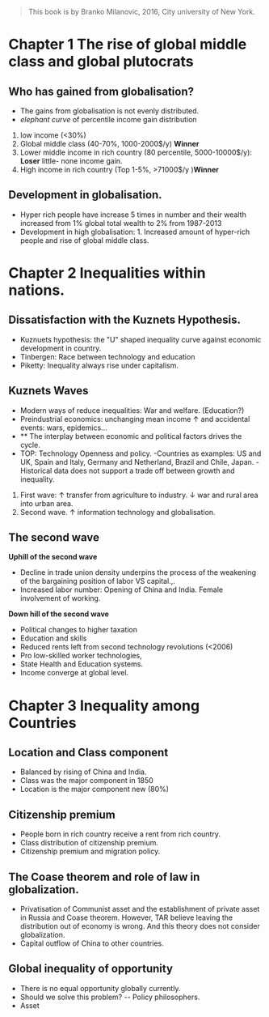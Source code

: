 > This book is by Branko Milanovic, 2016,  City university of New York.
>

# Chapter 1 The rise of global middle class and global plutocrats

## Who has gained from globalisation?
- The gains from globalisation is not evenly distributed.
- *elephant curve* of percentile income gain distribution 
1. low income (<30%)
2. Global middle class (40-70%, 1000-2000$/y) **Winner** 
3. Lower middle income in rich country (80 percentile, 5000-10000$/y): **Loser** little- none income gain.
4. High income in rich country (Top 1-5%, >71000$/y )**Winner**

## Development in globalisation.
- Hyper rich people have increase 5 times in number and their wealth increased from 1% global total wealth to 2% from 1987-2013
- Development in high globalisation: 1. Increased amount of hyper-rich people and rise of global middle class.

# Chapter 2 Inequalities within nations.
## Dissatisfaction with the Kuznets Hypothesis.
- Kuznuets hypothesis: the "U" shaped inequality curve against economic development in country.
- Tinbergen: Race between technology and education
- Piketty: Inequality always rise under capitalism.

## Kuznets Waves
- Modern ways of reduce inequalities: War and welfare. (Education?)
- Preindustrial economics: unchanging mean income &uarr; and accidental events: wars, epidemics...
- ** The interplay between economic and political factors drives the cycle.
- TOP: Technology Openness and policy.
-Countries as examples: US and UK, Spain and Italy, Germany and Netherland, Brazil and Chile, Japan.
-Historical data does not support a trade off between growth and inequality.
1. First wave: &uarr; transfer from agriculture to industry. &darr; war and rural area into urban area.
2. Second wave. &uarr; information technology and globalisation.

## The second wave
**Uphill of the second wave**
- Decline in trade union density underpins the process of the weakening of the bargaining position of labor VS capital.,.
- Increased labor number: Opening of China and India. Female involvement of working.

**Down hill of the second wave**
- Political changes to higher taxation
- Education and skills
- Reduced rents left from second technology revolutions (<2006)
- Pro low-skilled worker technologies,
- State Health and Education systems.
- Income converge at global level.

# Chapter 3 Inequality among Countries
## Location and Class component
- Balanced by rising of China and India.
- Class was the major component in 1850
- Location is the major component new (80%)

## Citizenship premium
- People born in rich country receive a rent from rich country.
- Class distribution of citizenship premium.
- Citizenship premium and migration policy.

## The Coase theorem and role of law in globalization.
- Privatisation of Communist asset  and the establishment of private asset in Russia and Coase theorem. However, TAR believe leaving the distribution out of economy is wrong. And this theory does not consider globalization.
- Capital outflow of China to other countries.

## Global inequality of opportunity
- There is no equal opportunity globally currently.
- Should we solve this problem? -- Policy philosophers.
- Asset

<!--stackedit_data:
eyJoaXN0b3J5IjpbMzY5Mjg4Mzk5LDY4MDI4ODQ5NywtMzE5NT
U3MjU3LDE5MDkwNTc0MywtMTMxNTkzNjQ1NSwtMTQ5NzI0NjQ4
Miw2NDYwMzAzMzAsMTUzODQwNjU4OCwxNDQ1MjU2NDc5LDEzND
A0NTgxMiwtMTY0NjM1ODUyNywtMTIzNzA3MzAwLC0yMTQ2MTMx
OTQzLDY3NjM2NTc2MiwtMTE0NzgyOTc3NywtNzA1Nzg2MzE0LC
05NzE1NDQ2NTEsNjc3NzA5NTYyLC0xMDM2MzM0OTE0LDIzOTU3
ODA5OF19
-->